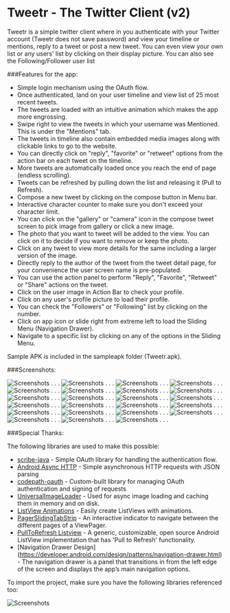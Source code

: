 Tweetr - The Twitter Client (v2)
=================

Tweetr is a simple twitter client where in you authenticate with your Twitter account (Tweetr does not save password) and view your timeline or mentions, reply to a tweet or post a new tweet.
You can even view your own list or any users' list by clicking on their display picture. You can also see the Following/Follower user list

###Features for the app:

* Simple login mechanism using the OAuth flow.
* Once authenticated, land on your user timeline and view list of 25 most recent tweets. 
* The tweets are loaded with an intuitive animation which makes the app more engrossing.
* Swipe right to view the tweets in which your username was Mentioned. This is under the "Mentions" tab.
* The tweets in timeline also contain embedded media images along with clickable links to go to the website.
* You can directly click on "reply", "favorite" or "retweet" options from the action bar on each tweet on the timeline.
* More tweets are automatically loaded once you reach the end of page (endless scrolling).
* Tweets can be refreshed by pulling down the list and releasing it (Pull to Refresh).
* Compose a new tweet by clicking on the compose button in Menu bar.
* Interactive character counter to make sure you don't exceed your character limit.
* You can click on the "gallery" or "camera" icon in the compose tweet screen to pick image from gallery or click a new image.
* The photo that you want to tweet will be added to the view. You can click on it to decide if you want to remove or keep the photo.
* Click on any tweet to view more details for the same including a larger version of the image.
* Directly reply to the author of the tweet from the tweet detail page, for your convenience the user screen name is pre-populated.
* You can use the action panel to perform "Reply", "Favorite", "Retweet" or "Share" actions on the tweet.
* Click on the user image in Action Bar to check your profile. 
* Click on any user's profile picture to load their profile.
* You can check the "Followers" or "Following" list by clicking on the number.
* Click on app icon or slide right from extreme left to load the Sliding Menu (Navigation Drawer).
* Navigate to a specific list by clicking on any of the options in the Sliding Menu.


Sample APK is included in the sampleapk folder (Tweetr.apk).

###Screenshots:



![Screenshots](/sampleapk/01a1.png "Screenshot")
.
.
.
![Screenshots](/sampleapk/01a2.png "Screenshot")
.
.
.
![Screenshots](/sampleapk/01b.png "Screenshot")
.
.
.
![Screenshots](/sampleapk/01b2.png "Screenshot")
.
.
.
![Screenshots](/sampleapk/01b3.png "Screenshot")
.
.
.
![Screenshots](/sampleapk/01c.png "Screenshot")
.
.
.
![Screenshots](/sampleapk/02a.png "Screenshot")
.
.
.
![Screenshots](/sampleapk/02b.png "Screenshot")
.
.
.
![Screenshots](/sampleapk/03a.png "Screenshot")
.
.
.
![Screenshots](/sampleapk/03b.png "Screenshot")
.
.
.
![Screenshots](/sampleapk/03c.png "Screenshot")
.
.
.
![Screenshots](/sampleapk/03d.png "Screenshot")
.
.
.
![Screenshots](/sampleapk/03e.png "Screenshot")
.
.
.
![Screenshots](/sampleapk/04a.png "Screenshot")
.
.
.
![Screenshots](/sampleapk/04b.png "Screenshot")
.
.
.
![Screenshots](/sampleapk/04c.png "Screenshot")
.
.
.
![Screenshots](/sampleapk/04c1.png "Screenshot")
.
.
.
![Screenshots](/sampleapk/04c2.png "Screenshot")
.
.
.
![Screenshots](/sampleapk/05a.png "Screenshot")
.
.
.
![Screenshots](/sampleapk/05b.png "Screenshot")
.
.
.
![Screenshots](/sampleapk/05c.png "Screenshot")
.
.
.
![Screenshots](/sampleapk/06a.png "Screenshot")
.
.
.
![Screenshots](/sampleapk/06b.png "Screenshot")
.
.
.

###Special Thanks:

The following libraries are used to make this possible:

 * [scribe-java](https://github.com/fernandezpablo85/scribe-java) - Simple OAuth library for handling the authentication flow.
 * [Android Async HTTP](https://github.com/loopj/android-async-http) - Simple asynchronous HTTP requests with JSON parsing
 * [codepath-oauth](https://github.com/thecodepath/android-oauth-handler) - Custom-built library for managing OAuth authentication and signing of requests
 * [UniversalImageLoader](https://github.com/nostra13/Android-Universal-Image-Loader) - Used for async image loading and caching them in memory and on disk.
 * [ListView Animations](https://github.com/nhaarman/ListViewAnimations) - Easily create ListViews with animations. 
 * [PagerSlidingTabStrip](https://github.com/astuetz/PagerSlidingTabStrip) - An interactive indicator to navigate between the different pages of a ViewPager. 
 * [PullToRefresh Listview](https://github.com/erikwt/PullToRefresh-ListView) - A generic, customizable, open source Android ListView implementation that has 'Pull to Refresh' functionality.
 * [Navigation Drawer Design] (https://developer.android.com/design/patterns/navigation-drawer.html) - The navigation drawer is a panel that transitions in from the left edge of the screen and displays the app’s main navigation options.
 


To import the project, make sure you have the following libraries referenced too:

![Screenshots](/sampleapk/settings.PNG "Screenshot")
